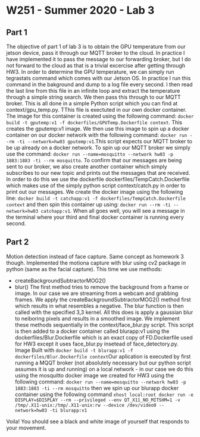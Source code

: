  # W251 - Summer 2020 - Lab 3
 ## Part 1
 The objective of part 1 of lab 3 is to obtain the GPU temperature from our jetson device, pass it through our MQTT broker to the cloud. In practice I have implemented it to pass the message to our forwarding broker, but I do not forward to the cloud as that is a trivial excercise after getting through HW3. In order to determine the GPU temperature, we can simply run tegrastats command which comes with our Jetson OS. In practice I run this command in the bakground and dump to a log file every second. I then read the last line from this file in an infinite loop and extract the temperature through a simple string search. We then pass this through to our MQTT broker. This is all done in a simple Python script which you can find at context/gpu_temp.py. TThis file is exectuted in our own docker container. The image for this container is created using the following command: `docker build -t gputemp:v1 -f dockerfiles/GPUTemp.Dockerfile context`. This creates the gputemp:v1 image. We then use this image to spin up a docker container on our docker network with the following command: `docker run --rm -ti --network=hw03 gputemp:v1`.This script expects our MQTT broker to be up already on a docker network. To spin up our MQTT broker we simply use the command: `docker run --name=mosquitto --network hw03 -p 1883:1883 -ti --rm mosquitto`. To confirm that our messages are being sent to our broker, we also create another container which simply subscribes to our new topic and prints out the messages that are received. In order to do this we use the dockerfile dockerfiles/TempCatch.Dockerfile which makes use of the simply python script context/catch.py in order to print out our messages. We create the docker image using the following line: `docker build -t catchapp:v1 -f dockerfiles/TempCatch.Dockerfile context` and then spin this container up using: `docker run --rm -ti --network=hw03 catchapp:v1`. When all goes well, you will see a message in the terminal where your third and final docker container is running every second.
 
 
 ## Part 2
 Motion detection instead of face capture. Same concept as homework 3 though. Implemented the motiona capture with blur using cv2 package in python (same as the facial capture). This time we use methods:
 - createBackgroundSubtractorMOG2()
 - blur()
 The first method tries to remove the background from a frame or image. In our case we are streaming from a webcam and grabbing frames. We apply the createBackgroundSubtractorMOG2() method first which results in what resembles a negative. The blur function is then called with the specified 3,3 kernel. All this does is apply a gaussian blur to neiboring pixels and results in a smoothed image. We implement these methods sequentially in the context/face_blur.py script. This script is then added to a docker container called blurapp:v1 using the dockerfiles/Blur.Dockerfile which is an exact copy of FD.Dockerfile used for HW3 except it uses face_blur.py insetead of face_detectory.py.  
Image Built with `docker build -t blurapp:v1 -f dockerfiles/Blur.Dockerfile context`Our aplication is executed by first running a MQQT broker (not absolutely necessary but our python script assumes it is up and running) on a local network - in our case we do this using the mosquitto docker image we created for HW3 using the following command: `docker run --name=mosquitto --network hw03 -p 1883:1883 -ti --rm mosquitto` then we spin up our blurapp docker container using the following command
`xhost local:root
docker run -e DISPLAY=$DISPLAY --rm --privileged --env QT_X11_NO_MITSHM=1 -v /tmp/.X11-unix:/tmp/.X11-unix:rw --device /dev/video0 --network=hw03 -ti blurapp:v1`  

Voila! You should see a black and white image of yourself that responds to your movement.
 

